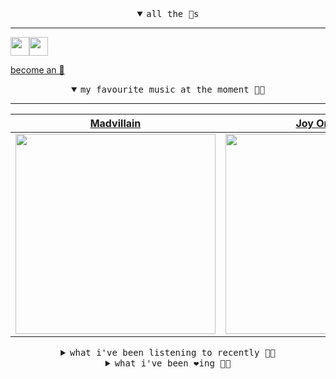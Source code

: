<details open>

<summary align="center"><samp>all the 🥚s</samp></summary>
<hr />

<a href="https://github.com/pvinis"><img src="https://avatars.githubusercontent.com/u/100233?s=90&v=4" width="30" height="30" /><a href="https://github.com/maxPugh"><img src="https://avatars.githubusercontent.com/u/46350013?s=90&u=52a601eaa2d272b35477d096fe782ebf0a8a1f68&v=4" width="30" height="30" />

<samp><a href="https://github.com/bitttttten/bitttttten/stargazers">become an 🥚</a></samp>

</details>

<details open>

<summary align="center"><samp>my favourite music at the moment 🎵🎶</samp></summary>
<hr />

<!-- toc -->

| [Madvillain](https://open.spotify.com/artist/2aoFQUeHD1U7pL098lRsDU)                                                                                             | [Joy Orbison](https://open.spotify.com/artist/0aIpJqqTLf683ojWREc5lg)                                                                                            | [Laura Misch](https://open.spotify.com/artist/0NrVrf231eji48nhNUJTXe)                                                                                            | [Ann Annie](https://open.spotify.com/artist/48BPwCMBASOwyaLkrgkBSG)                                                                                              |
| ---------------------------------------------------------------------------------------------------------------------------------------------------------------- | ---------------------------------------------------------------------------------------------------------------------------------------------------------------- | ---------------------------------------------------------------------------------------------------------------------------------------------------------------- | ---------------------------------------------------------------------------------------------------------------------------------------------------------------- |
| [<img src="https://i.scdn.co/image/9d7ed68679a970b86faaea230d16334baba5ed4b" width="320" height="auto">](https://open.spotify.com/artist/2aoFQUeHD1U7pL098lRsDU) | [<img src="https://i.scdn.co/image/ab6761610000e5ebc86b26ee98dd1a8993a016de" width="320" height="auto">](https://open.spotify.com/artist/0aIpJqqTLf683ojWREc5lg) | [<img src="https://i.scdn.co/image/ab6761610000e5eb4b575954b09200ff56857cbe" width="320" height="auto">](https://open.spotify.com/artist/0NrVrf231eji48nhNUJTXe) | [<img src="https://i.scdn.co/image/ab6761610000e5ebff7cdedf2cd42803559fcefb" width="320" height="auto">](https://open.spotify.com/artist/48BPwCMBASOwyaLkrgkBSG) |

<!-- tocstop -->

</details>

<details>

<summary align="center"><samp>what i've been listening to recently 🎵🎶</samp></summary>
<hr />

<!-- toc -->

| [Who Am I But Someone<br />Kate Bollinger](https://open.spotify.com/track/5lnl3Ssiu8aYTDTmgdcItA)                                                               | [Lost Souls<br />Eurotoire, Tamara van Esch](https://open.spotify.com/track/2pamOWroClRO3MzG85sFFM)                                                             | [We Had A Good Time<br />Bullion](https://open.spotify.com/track/2rT6h8HuC7FiVZBZjKwkSI)                                                                        | [Boys Latin<br />Panda Bear](https://open.spotify.com/track/178yi3jvbIHwnaxeAVUCD9)                                                                             |
| --------------------------------------------------------------------------------------------------------------------------------------------------------------- | --------------------------------------------------------------------------------------------------------------------------------------------------------------- | --------------------------------------------------------------------------------------------------------------------------------------------------------------- | --------------------------------------------------------------------------------------------------------------------------------------------------------------- |
| [<img src="https://i.scdn.co/image/ab6761610000e5eb5b7ad5ade480460166d6a3c0" width="320" height="auto">](https://open.spotify.com/track/5lnl3Ssiu8aYTDTmgdcItA) | [<img src="https://i.scdn.co/image/ab6761610000e5eb79979795a90a9a50f8cb8c0e" width="320" height="auto">](https://open.spotify.com/track/2pamOWroClRO3MzG85sFFM) | [<img src="https://i.scdn.co/image/ab6761610000e5eba099973c8bda9080f16d0d75" width="320" height="auto">](https://open.spotify.com/track/2rT6h8HuC7FiVZBZjKwkSI) | [<img src="https://i.scdn.co/image/ab6761610000e5eb982734aec316cb7183c41d0f" width="320" height="auto">](https://open.spotify.com/track/178yi3jvbIHwnaxeAVUCD9) |

<!-- tocstop -->

</details>

<details>

<summary align="center"><samp>what i've been ❤️ing 🎵🎶</samp></summary>
<hr />

<!-- toc -->

| [Blinding Lights<br />The Weeknd](https://open.spotify.com/album/4yP0hdKOZPNshxUOjY0cZj)                                                                        | [I Feel It Coming<br />The Weeknd](https://open.spotify.com/album/2ODvWsOgouMbaA5xf0RkJe)                                                                       | [Truth Nugget<br />Helena Deland](https://open.spotify.com/album/6gwAAOZeKLYDAPzSSP4SCa)                                                                        | [California Analog Dream<br />Vondelpark](https://open.spotify.com/album/4wJKsF5SfM3S7g4C3x24M3)                                                                |
| --------------------------------------------------------------------------------------------------------------------------------------------------------------- | --------------------------------------------------------------------------------------------------------------------------------------------------------------- | --------------------------------------------------------------------------------------------------------------------------------------------------------------- | --------------------------------------------------------------------------------------------------------------------------------------------------------------- |
| [<img src="https://i.scdn.co/image/ab67616d0000b2738863bc11d2aa12b54f5aeb36" width="320" height="auto">](https://open.spotify.com/album/4yP0hdKOZPNshxUOjY0cZj) | [<img src="https://i.scdn.co/image/ab67616d0000b2734718e2b124f79258be7bc452" width="320" height="auto">](https://open.spotify.com/album/2ODvWsOgouMbaA5xf0RkJe) | [<img src="https://i.scdn.co/image/ab67616d0000b273715e6a66ed53e1ac0e14161e" width="320" height="auto">](https://open.spotify.com/album/6gwAAOZeKLYDAPzSSP4SCa) | [<img src="https://i.scdn.co/image/ab67616d0000b2735569f7d218ed6b3039e7ce14" width="320" height="auto">](https://open.spotify.com/album/4wJKsF5SfM3S7g4C3x24M3) |

<!-- tocstop -->

</details>
